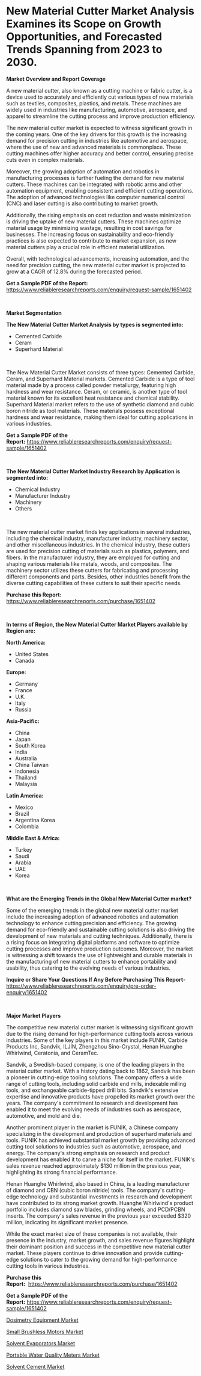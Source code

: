 <p><h1>New Material Cutter Market Analysis Examines its Scope on Growth Opportunities, and Forecasted Trends Spanning from 2023 to 2030.</h1></p><p><strong>Market Overview and Report Coverage</strong></p>
<p><p>A new material cutter, also known as a cutting machine or fabric cutter, is a device used to accurately and efficiently cut various types of new materials such as textiles, composites, plastics, and metals. These machines are widely used in industries like manufacturing, automotive, aerospace, and apparel to streamline the cutting process and improve production efficiency.</p><p>The new material cutter market is expected to witness significant growth in the coming years. One of the key drivers for this growth is the increasing demand for precision cutting in industries like automotive and aerospace, where the use of new and advanced materials is commonplace. These cutting machines offer higher accuracy and better control, ensuring precise cuts even in complex materials.</p><p>Moreover, the growing adoption of automation and robotics in manufacturing processes is further fueling the demand for new material cutters. These machines can be integrated with robotic arms and other automation equipment, enabling consistent and efficient cutting operations. The adoption of advanced technologies like computer numerical control (CNC) and laser cutting is also contributing to market growth.</p><p>Additionally, the rising emphasis on cost reduction and waste minimization is driving the uptake of new material cutters. These machines optimize material usage by minimizing wastage, resulting in cost savings for businesses. The increasing focus on sustainability and eco-friendly practices is also expected to contribute to market expansion, as new material cutters play a crucial role in efficient material utilization.</p><p>Overall, with technological advancements, increasing automation, and the need for precision cutting, the new material cutter market is projected to grow at a CAGR of 12.8% during the forecasted period.</p></p>
<p><strong>Get a Sample PDF of the Report:</strong> <a href="https://www.reliableresearchreports.com/enquiry/request-sample/1651402">https://www.reliableresearchreports.com/enquiry/request-sample/1651402</a></p>
<p>&nbsp;</p>
<p><strong>Market Segmentation</strong></p>
<p><strong>The New Material Cutter Market Analysis by types is segmented into:</strong></p>
<p><ul><li>Cemented Carbide</li><li>Ceram</li><li>Superhard Material</li></ul></p>
<p>&nbsp;</p>
<p><p>The New Material Cutter Market consists of three types: Cemented Carbide, Ceram, and Superhard Material markets. Cemented Carbide is a type of tool material made by a process called powder metallurgy, featuring high hardness and wear resistance. Ceram, or ceramic, is another type of tool material known for its excellent heat resistance and chemical stability. Superhard Material market refers to the use of synthetic diamond and cubic boron nitride as tool materials. These materials possess exceptional hardness and wear resistance, making them ideal for cutting applications in various industries.</p></p>
<p><strong>Get a Sample PDF of the Report:</strong>&nbsp;<a href="https://www.reliableresearchreports.com/enquiry/request-sample/1651402">https://www.reliableresearchreports.com/enquiry/request-sample/1651402</a></p>
<p>&nbsp;</p>
<p><strong>The New Material Cutter Market Industry Research by Application is segmented into:</strong></p>
<p><ul><li>Chemical Industry</li><li>Manufacturer Industry</li><li>Machinery</li><li>Others</li></ul></p>
<p>&nbsp;</p>
<p><p>The new material cutter market finds key applications in several industries, including the chemical industry, manufacturer industry, machinery sector, and other miscellaneous industries. In the chemical industry, these cutters are used for precision cutting of materials such as plastics, polymers, and fibers. In the manufacturer industry, they are employed for cutting and shaping various materials like metals, woods, and composites. The machinery sector utilizes these cutters for fabricating and processing different components and parts. Besides, other industries benefit from the diverse cutting capabilities of these cutters to suit their specific needs.</p></p>
<p><strong>Purchase this Report:</strong>&nbsp; <a href="https://www.reliableresearchreports.com/purchase/1651402">https://www.reliableresearchreports.com/purchase/1651402</a></p>
<p>&nbsp;</p>
<p><strong>In terms of Region, the New Material Cutter Market Players available by Region are:</strong></p>
<p>
    <p> <strong> North America: </strong>
        <ul>
            <li>United States</li>
            <li>Canada</li>
        </ul>
        </p> 
    <p> <strong> Europe: </strong>
        <ul>
            <li>Germany</li>
            <li>France</li>
            <li>U.K.</li>
            <li>Italy</li>
            <li>Russia</li>
        </ul>
        </p> 
    <p> <strong> Asia-Pacific: </strong>
        <ul>
            <li>China</li>
            <li>Japan</li>
            <li>South Korea</li>
            <li>India</li>
            <li>Australia</li>
            <li>China Taiwan</li>
            <li>Indonesia</li>
            <li>Thailand</li>
            <li>Malaysia</li>
        </ul>
        </p> 
    <p> <strong> Latin America: </strong>
        <ul>
            <li>Mexico</li>
            <li>Brazil</li>
            <li>Argentina Korea</li>
            <li>Colombia</li>
        </ul>
        </p> 
    <p> <strong> Middle East & Africa: </strong>
        <ul>
            <li>Turkey</li>
            <li>Saudi</li>
            <li>Arabia</li>
            <li>UAE</li>
            <li>Korea</li>
        </ul>
    </p>
    </p>
<p>&nbsp;</p>
<p><strong>What are the Emerging Trends in the Global New Material Cutter market?</strong></p>
<p><p>Some of the emerging trends in the global new material cutter market include the increasing adoption of advanced robotics and automation technology to enhance cutting precision and efficiency. The growing demand for eco-friendly and sustainable cutting solutions is also driving the development of new materials and cutting techniques. Additionally, there is a rising focus on integrating digital platforms and software to optimize cutting processes and improve production outcomes. Moreover, the market is witnessing a shift towards the use of lightweight and durable materials in the manufacturing of new material cutters to enhance portability and usability, thus catering to the evolving needs of various industries.</p></p>
<p><strong>Inquire or Share Your Questions If Any Before Purchasing This Report</strong>- <a href="https://www.reliableresearchreports.com/enquiry/pre-order-enquiry/1651402">https://www.reliableresearchreports.com/enquiry/pre-order-enquiry/1651402</a></p>
<p>&nbsp;</p>
<p><strong>Major Market Players</strong></p>
<p><p>The competitive new material cutter market is witnessing significant growth due to the rising demand for high-performance cutting tools across various industries. Some of the key players in this market include FUNIK, Carbide Products Inc, Sandvik, ILJIN, Zhengzhou Sino-Crystal, Henan Huanghe Whirlwind, Ceratonia, and CeramTec.</p><p>Sandvik, a Swedish-based company, is one of the leading players in the material cutter market. With a history dating back to 1862, Sandvik has been a pioneer in cutting-edge tooling solutions. The company offers a wide range of cutting tools, including solid carbide end mills, indexable milling tools, and exchangeable carbide-tipped drill bits. Sandvik's extensive expertise and innovative products have propelled its market growth over the years. The company's commitment to research and development has enabled it to meet the evolving needs of industries such as aerospace, automotive, and mold and die.</p><p>Another prominent player in the market is FUNIK, a Chinese company specializing in the development and production of superhard materials and tools. FUNIK has achieved substantial market growth by providing advanced cutting tool solutions to industries such as automotive, aerospace, and energy. The company's strong emphasis on research and product development has enabled it to carve a niche for itself in the market. FUNIK's sales revenue reached approximately $130 million in the previous year, highlighting its strong financial performance.</p><p>Henan Huanghe Whirlwind, also based in China, is a leading manufacturer of diamond and CBN (cubic boron nitride) tools. The company's cutting-edge technology and substantial investments in research and development have contributed to its strong market growth. Huanghe Whirlwind's product portfolio includes diamond saw blades, grinding wheels, and PCD/PCBN inserts. The company's sales revenue in the previous year exceeded $320 million, indicating its significant market presence.</p><p>While the exact market size of these companies is not available, their presence in the industry, market growth, and sales revenue figures highlight their dominant position and success in the competitive new material cutter market. These players continue to drive innovation and provide cutting-edge solutions to cater to the growing demand for high-performance cutting tools in various industries.</p></p>
<p><strong>Purchase this Report:</strong>&nbsp;&nbsp;<a href="https://www.reliableresearchreports.com/purchase/1651402">https://www.reliableresearchreports.com/purchase/1651402</a></p>
<p></p>
<p><strong>Get a Sample PDF of the Report:</strong>&nbsp;<a href="https://www.reliableresearchreports.com/enquiry/request-sample/1651402">https://www.reliableresearchreports.com/enquiry/request-sample/1651402</a></p>
<p><p><a href="https://medium.com/@erickasauer/dosimetry-equipment-market-size-cagr-trends-2024-2030-5bb4602fc419">Dosimetry Equipment Market</a></p><p><a href="https://www.linkedin.com/pulse/small-brushless-motors-market-research-report-provides-thorough-rsqlc/">Small Brushless Motors Market</a></p><p><a href="https://www.linkedin.com/pulse/solvent-evaporators-market-size-growth-forecast-from-2023-2030-mpldc/">Solvent Evaporators Market</a></p><p><a href="https://medium.com/@wilmaheaney/portable-water-quality-meters-market-size-growth-forecast-2023-2030-0db165dbfc5f">Portable Water Quality Meters Market</a></p><p><a href="https://www.linkedin.com/pulse/solvent-cement-market-insights-players-forecast-till-2030-m6w2c/">Solvent Cement Market</a></p></p>